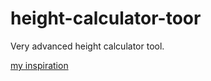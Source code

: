 # height-calculator-toor
Very advanced height calculator tool.

[my inspiration](https://www.reddit.com/r/ProgrammerHumor/comments/vlah6i/first_project_be_like/)
